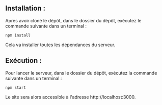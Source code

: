 ## Installation :
Après avoir cloné le dépôt, dans le dossier du dépôt, exécutez le commande suivante dans un terminal :

    npm install

Cela va installer toutes les dépendances du serveur.

## Exécution :
Pour lancer le serveur, dans le dossier du dépôt, exécutez la commande suivante dans un terminal :

    npm start
    
Le site sera alors accessible à l'adresse http://localhost:3000.